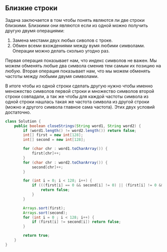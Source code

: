 ## Близкие строки

Задача заключается в том чтобы понять являются ли две строки близкими.
Близкими они являются если из одной можно получить другую двумя операциями:
1) Замена местами двух любых сиволов с троке.
2) Обмен всеми вхождениями между вумя любими символами.
Операции можно делать сколько угодно раз.

Первая операция показывает нам, что индекс символов не важен. Мы можем обменять любые два символа сменив тем самым их позицию на любую.
Вторая операция показывает нам, что мы можем обменять частоты между любыми двумя символами.

В итоге чтобы из одной строки сделать другую нужно чтобы именно меножество символов первой строки и множество символов второй строки совпадали, а так же чтобы для каждой частоты символа из одной строки нашлась такая же частота символа из другой строки (можно и другого символа главное сама частота). Этих двух условий достаточно.

``` Java
class Solution {
    public boolean closeStrings(String word1, String word2) {
        if (word1.length() != word2.length()) return false;
        int[] first = new int[128];
        int[] second = new int[128];

        for (char chr : word1.toCharArray()) {
            first[chr]++;
        }
        for (char chr : word2.toCharArray()) {
            second[chr]++;
        }

        for (int i = 0; i < 128; i++) {
            if (((first[i] == 0 && second[i] != 0) || (first[i] != 0 && second[i] == 0))) {
                return false;
            }
        }

        Arrays.sort(first);
        Arrays.sort(second);
        for (int i = 0 ; i < 128; i++) {
            if (first[i] != second[i]) return false;
        }

        return true;
    }
}
```